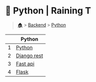# 👹 Python  | Raining T

> [🏠](/) > [Backend](/backend) > [Python](/backend/python)

<table><thead><tr><th></th><th>Python</th></tr></thead><tbody><tr><td>1</td><td><a href="/backend/python/01-python">Python</a></td></tr><tr><td>2</td><td><a href="/backend/python/02-django-rest">Django rest</a></td></tr><tr><td>3</td><td><a href="/backend/python/03-fast-api">Fast api</a></td></tr><tr><td>4</td><td><a href="/backend/python/04-flask">Flask</a></td></tr></tbody></table>

